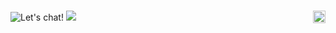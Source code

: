 <h3>
  <picture>
    <source media="(prefers-color-scheme: dark)" srcset="https://github.com/BrianCurrie/BrianCurrie/assets/22867075/f3ef6639-15ea-4fa0-8713-71fb25c22755">
    <source media="(prefers-color-scheme: light)" srcset="https://github.com/BrianCurrie/BrianCurrie/assets/22867075/14117474-acbb-4d54-9700-a2a262a87252">
    <img align=right alt="Daytime" src="https://github.com/BrianCurrie/BrianCurrie/assets/22867075/14117474-acbb-4d54-9700-a2a262a87252" height="20">
</h3>

<div>
  <picture>
    <source media="(prefers-color-scheme: dark)" srcset="https://img.shields.io/static/v1?label=&message=Say%20Hello!&color=111&style=flat">
    <source media="(prefers-color-scheme: light)" srcset="https://img.shields.io/static/v1?label=&message=Say%20Hello!&color=111&style=flat">
    <img alt="Let's chat!" src="https://img.shields.io/static/v1?label=&message=Say%20Hello!&color=111&style=flat">
  </picture>
  <a href="https://www.linkedin.com/in/brianryleycurrie/"><img src="https://img.shields.io/static/v1?logo=linkedin&label=&message=brianryleycurrie&style=flat&color=blue&logoColor=white"/></a>
</div>
